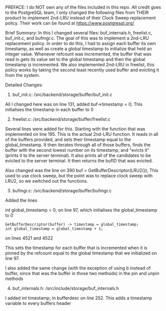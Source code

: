 PREFACE: I do NOT own any of the files included in this repo. All credit goes to the PostgreSQL team, I only changed the following files from THEIR product to implement 2nd-LRU instead of their Clock Sweep replacement policy.
Their work can be found at https://www.postgresql.org/

Brief Summary:
In this I changed several files: buf_internals.h, freelist.c, buf_init.c, and bufmgr.c. 
The goal of this was to implement a 2nd-LRU replacement policy. In order to do this, I had to assign each buffer its own timestamp, as well as
create a global timestamp to initialize that held an integer value. Whenever refcount was incremented, the buffer that was read in gets its value
set to the global timestamp and then the global timestamp is incremented. We also implemented 2nd-LRU in freelist, this policy works by taking the second 
least recently used buffer and evicting it from the system.

Detailed Changes:
1. buf_init.c: /src/backend/storage/buffer/buf_init.c

All I changed here was on line 131, added
buf->timestamp = 0;
This initialises the timestamp in each buffer to 0

2. freelist.c: /src/backend/storage/buffer/freelist.c

Several lines were added for this. Starting with the function that was implemented on line 195. This is the actual 2nd-LRU function. It reads in all of the
buffers provided, and sets their timestamp equal to the global_timestamp. It then iterates through all of those buffers, finds the buffer with the 
second lowest number on its timestamp, and "evicts it" (prints it to the server terminal). It also prints all of the candidates to be evicted to the server
terminal. It then returns the bufID that was evicted.

Also changed was the line on 390
	buf = GetBufferDescriptor(LRU2()); This used to use clock sweep, but the point was to replace clock sweep with LRU2, so we switched out the functions.

3. bufmgr.c: /src/backend/storage/buffer/bufmgr.c

Added the lines

int global_timestamp = 0;
on line 97, which initialises the global_timestamp to 0

	GetBufferDescriptor(buffer) -> timestamp = global_timestamp;
	int global_timestamp = global_timestamp + 1;
on lines 4521 and 4522

This sets the timestamp for each buffer that is incremented when it is pinned by the refcount equal to the global timestamp that we initialized on
line 97. 

I also added the same change (with the exception of using b instead of buffer, since that was the buffer in those two methods) in the pin and unpin methods

4. buf_internals.h: /src/include/storage/buf_internals.h

I added 	int	timestamp; in bufferdesc on line 252. This adds a timestamp variable to every buffers header
